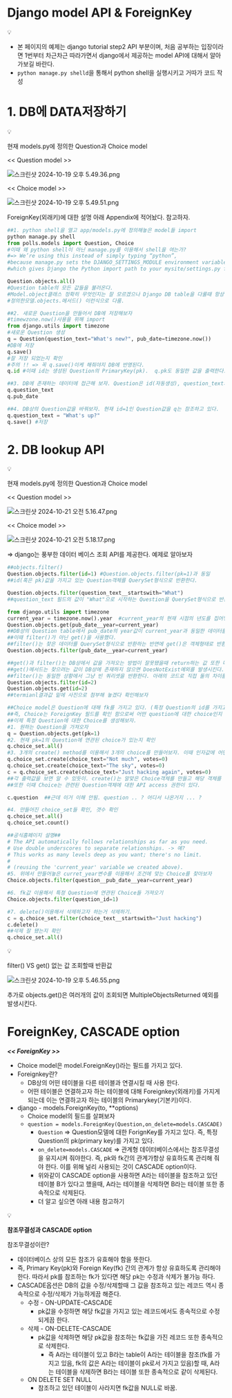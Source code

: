 # Django model API & ForeignKey

<aside>
💡

- 본 페이지의 예제는 django tutorial step2 API 부분이며, 처음 공부하는 입장이라면 1번부터 차근차근 따라가면서 django에서 제공하는 model API에 대해서 알아가보길 바란다.
- `python manage.py shelld`을 통해서 python shell을 실행시키고 거따가 코드 작성

</aside>

# 1. DB에 DATA저장하기

<aside>
💡

현재 models.py에 정의한 Question과 Choice model

 << Question model >>

![스크린샷 2024-10-19 오후 5.49.36.png](Django%20model%20API%20&%20ForeignKey%20124a18d08ab080aeaa43fce3d749db12/%25E1%2584%2589%25E1%2585%25B3%25E1%2584%258F%25E1%2585%25B3%25E1%2584%2585%25E1%2585%25B5%25E1%2586%25AB%25E1%2584%2589%25E1%2585%25A3%25E1%2586%25BA_2024-10-19_%25E1%2584%258B%25E1%2585%25A9%25E1%2584%2592%25E1%2585%25AE_5.49.36.png)

<< Choice model >> 

![스크린샷 2024-10-19 오후 5.49.51.png](Django%20model%20API%20&%20ForeignKey%20124a18d08ab080aeaa43fce3d749db12/%25E1%2584%2589%25E1%2585%25B3%25E1%2584%258F%25E1%2585%25B3%25E1%2584%2585%25E1%2585%25B5%25E1%2586%25AB%25E1%2584%2589%25E1%2585%25A3%25E1%2586%25BA_2024-10-19_%25E1%2584%258B%25E1%2585%25A9%25E1%2584%2592%25E1%2585%25AE_5.49.51.png)

ForeignKey(외래키)에 대한 설명 아래 Appendix에 적어놨다. 참고하자. 

</aside>

```python
##1. python shell을 열고 app/models.py에 정의해놓은 model들 import
python manage.py shell 
from polls.models import Question, Choice
#이때 왜 python shell이 아닌 manage.py를 이용해서 shell을 여는가? 
#=> We’re using this instead of simply typing “python”, 
#because manage.py sets the DJANGO_SETTINGS_MODULE environment variable, 
#which gives Django the Python import path to your mysite/settings.py file.

Question.objects.all()
#Question table의 모든 값들을 불러온다.
#Model.object클래스 정확히 무엇인지는 잘 모르겠으나 Django DB table을 다룰때 항상
#정의한모델.objects.메서드() 이런식으로 다룸. 

##2. 새로운 Question을 만들어서 DB에 저장해보자
#timewzone.now()사용을 위해 import
from django.utils import timezone
#새로운 Question 생성  
q = Question(question_text="What's new?", pub_date=timezone.now())
#DB에 저장
q.save() 
#잘 저장 되었는지 확인 
#주의 !! => 꼭 q.save()이케 해줘야지 DB에 반영된다.
q.id #이때 id는 생성된 Question의 PrimaryKey(pk).  q.pk도 동일한 값을 출력한다.

##3. DB에 존재하는 데이터에 접근해 보자. Question은 id(자동생성), question_text와 pub_date 이렇게 3개의 필드가 있다.
q.question_text
q.pub_date

##4. DB상의 Question값을 바꿔보자. 현재 id=1인 Question값을 q는 참조하고 있다. 
q.question_text = "What's up?"
q.save() #저장 
```

# 2. DB lookup API

<aside>
💡

현재 models.py에 정의한 Question과 Choice model

 << Question model >>

![스크린샷 2024-10-21 오전 5.16.47.png](Django%20model%20API%20&%20ForeignKey%20124a18d08ab080aeaa43fce3d749db12/%25E1%2584%2589%25E1%2585%25B3%25E1%2584%258F%25E1%2585%25B3%25E1%2584%2585%25E1%2585%25B5%25E1%2586%25AB%25E1%2584%2589%25E1%2585%25A3%25E1%2586%25BA_2024-10-21_%25E1%2584%258B%25E1%2585%25A9%25E1%2584%258C%25E1%2585%25A5%25E1%2586%25AB_5.16.47.png)

 << Choice model >>

![스크린샷 2024-10-21 오전 5.18.17.png](Django%20model%20API%20&%20ForeignKey%20124a18d08ab080aeaa43fce3d749db12/%25E1%2584%2589%25E1%2585%25B3%25E1%2584%258F%25E1%2585%25B3%25E1%2584%2585%25E1%2585%25B5%25E1%2586%25AB%25E1%2584%2589%25E1%2585%25A3%25E1%2586%25BA_2024-10-21_%25E1%2584%258B%25E1%2585%25A9%25E1%2584%258C%25E1%2585%25A5%25E1%2586%25AB_5.18.17.png)

</aside>

⇒ django는 풍부한 데이터 베이스 조회 API를 제공한다. 예제로 알아보자  

```python
##objects.filter()
Question.objects.filter(id=1) #Question.objects.filter(pk=1)과 동일
##id(혹은 pk)값을 가지고 있는 Question객체를 QuerySet형식으로 반환한다.

Question.objects.filter(question_text__startswith="What")
##question_text 필드의 값이 "What"으로 시작하는 Question을 QuerySet형식으로 반환한다.

from django.utils import timezone
current_year = timezone.now().year  #current_year의 현재 시점의 년도를 집어넣는다. 
Question.objects.get(pub_date__year=current_year) 
##DB상의 Question table에서 pub_date의 year값이 current_year과 동일한 데이터를 가져온다.
##이때 filter()가 아닌 get()을 사용했다. 
##filter()는 찾은 데이터를 QuerySet형식으로 반환하는 반면에 get()은 객체형태로 반환한다. 직접 확인해 보자
Question.objects.filter(pub_date__year=current_year)

##get()과 filter()는 DB상에서 값을 가져오는 방법이 잘못됐을때 return하는 값 또한 다르다. 
##get()메서드는 찾으려는 값이 DB상에 존재하지 않으면 DoesNotExist예외를 발생시킨다. 
##filter()는 동일한 상황에서 그냥 빈 쿼리셋을 반환한다. 아래의 코드로 직접 둘의 차이를 확인해 보자
Question.objects.filter(id=2)
Question.objects.get(id=2)
##termianl결과값 밑에 사진으로 첨부해 놓겠다 확인해보자

##Choice model은 Question에 대해 fk를 가지고 있다. (특정 Question의 id를 가지고 있다.)
##즉, Choice는 ForeignKey 필드를 확인 함으로써 어떤 question에 대한 choice인지 판단할 수 있다.
##이제 특정 Question에 대한 Choice를 생성해보자.
#1. 원하는 Question을 가져오자
q = Question.objects.get(pk=1)
#2. 현재 pk=1의 Question에 연관된 choice가 있는지 확인
q.choice_set.all()
#3. 3개의 create() method를 이용해서 3개의 choice를 만들어보자. 이때 인자값에 어떤 값들이 들어가야 하는지는 Choice model field를 확인.
q.choice_set.create(choice_text="Not much", votes=0)
q.choice_set.create(choice_text="The sky", votes=0)
c = q.choice_set.create(choice_text="Just hacking again", votes=0)
##각 출력값을 보면 알 수 있듯이. create()는 알맞은 Choice객체를 만들고 해당 객체를 리턴한다.
##또한 이때 Choice는 관련된 Question객체에 대한 API access 권한이 있다.

c.question  ##근데 이거 이해 안됨. question .. ? 어디서 나온거지 ... ? 

#4. 만들어진 choice_set들 확인, 갯수 확인
q.choice_set.all()
q.choice_set.count()

##공식홈페이지 설명## 
# The API automatically follows relationships as far as you need.
# Use double underscores to separate relationships. -> 예?
# This works as many levels deep as you want; there's no limit.
# 
# (reusing the 'current_year' variable we created above).
#5. 위에서 만들어놓은 curret_year변수를 이용해서 조건에 맞는 Choice를 찾아보자 
Choice.objects.filter(question__pub_date__year=current_year)

#6. fk값 이용해서 특정 Question에 연관된 Choice들 가져오기
Choice.objects.filter(question_id=1) 

#7. delete()이용해서 삭제하고자 하는거 삭제하기.
c = q.choice_set.filter(choice_text__startswith="Just hacking")
c.delete()
##삭제 잘 됐는지 확인 
q.choice_set.all()

```

<aside>
💡

filter() VS get() 없는 값 조회할때 반환값

![스크린샷 2024-10-19 오후 5.46.55.png](Django%20model%20API%20&%20ForeignKey%20124a18d08ab080aeaa43fce3d749db12/%25E1%2584%2589%25E1%2585%25B3%25E1%2584%258F%25E1%2585%25B3%25E1%2584%2585%25E1%2585%25B5%25E1%2586%25AB%25E1%2584%2589%25E1%2585%25A3%25E1%2586%25BA_2024-10-19_%25E1%2584%258B%25E1%2585%25A9%25E1%2584%2592%25E1%2585%25AE_5.46.55.png)

추가로 objects.get()은 여러개의 값이 조회되면 MultipleObjectsReturned 예외를 발생시킨다. 

</aside>

# ForeignKey, CASCADE option

***<< ForeignKey >>***

- Choice model은 model.ForeignKey()라는 필드를 가지고 있다.
- Foreignkey란?
    - DB상의 어떤 테이블을 다른 테이블과 연결시킬 때 사용 한다.
    - 어떤 테이블은 연결하고자 하는 테이블에 대해 Foreignkey(외래키)를 가지게 되는데 이는 연결하고자 하는 테이블의 Primarykey(기본키)이다.
- django - models.ForeignKey(to, **options)
    - Choice model의 필드를 살펴보자
    - `question = models.ForeignKey(Question,on_delete=models.CASCADE)`
        - `Question` ⇒  Question모델에 대한 ForignKey를 가지고 있다. 즉, 특정 Question의 pk(primary key)를 가지고 있다.
        - `on_delete=models.CASCADE`  ⇒ 관계형 데이터베이스에서는 참조무결성을 유지시켜 줘야한다.  즉, pk와 fk간의 관계가항상 유효하도록 관리해 줘야 한다. 이를 위해 널리 사용되는 것이 CASCADE option이다.
        - 위와같이 CASCADE option을 사용하면 A라는 테이블을 참조하고 있던 테이블 B가 있다고 했을때, A라는 테이블을 삭제하면 B라는 테이블 또한 종속적으로 삭제된다.
        - 더 알고 싶으면 아래 내용 참고하기

<aside>
💡

**참조무결성과 CASCADE option**

참조무결성이란?

- 데이터베이스 상의 모든 참조가 유효해야 함을 뜻한다.
- 즉, Primary Key(pk)와 Foreign Key(fk) 간의 관계가 항상 유효하도록 관리해야 한다. 따라서 pk를 참조하는 fk가 있다면 해당 pk는 수정과 삭제가 불가능 하다.
- CASCADE옵션은 DB의 값을 수정/삭제할때 그 값을 참조하고 있는 레코드 역시 종속적으로 수정/삭제가 가능하게끔 해준다.
    - 수정 - ON-UPDATE-CASCADE
        - pk값을 수정하면 해당 fk값을 가지고 있는 레코드에서도 종속적으로 수정 되게끔 한다.
    - 삭제 - ON-DELETE-CASCADE
        - pk값을 삭제하면 해당 pk값을 참조하는 fk값을 가진 레코드 또한 종속적으로 삭제한다.
            - 즉 A라는 테이블이 있고 B라는 table이 A라는 테이블을 참조(fk를 가지고 있음, fk의 값은 A라는 테이블이 pk로서 가지고 있음)할 때, A라는 테이블을 삭제하면 B라는 테이블 또한 종속적으로 같이 삭제된다.
    - ON DELETE SET NULL
        - 참조하고 있던 테이블이 사라지면 fk값을 NULL로 바꿈.
</aside>
